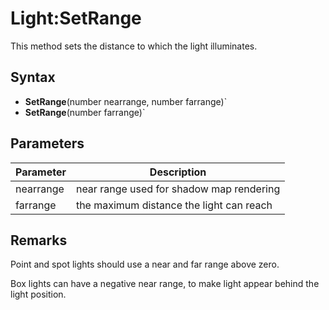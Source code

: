 # Light:SetRange

This method sets the distance to which the light illuminates.

## Syntax

- **SetRange**(number nearrange, number farrange)`
- **SetRange**(number farrange)`

## Parameters

| Parameter | Description |
|---|---|
| nearrange | near range used for shadow map rendering |
| farrange | the maximum distance the light can reach |

## Remarks

Point and spot lights should use a near and far range above zero.

Box lights can have a negative near range, to make light appear behind the light position.
